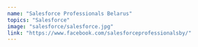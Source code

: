 ```yaml
---
name: "Salesforce Professionals Belarus"
topics: "Salesforce"
image: "salesforce/salesforce.jpg"
link: "https://www.facebook.com/salesforceprofessionalsby/"
---
```

